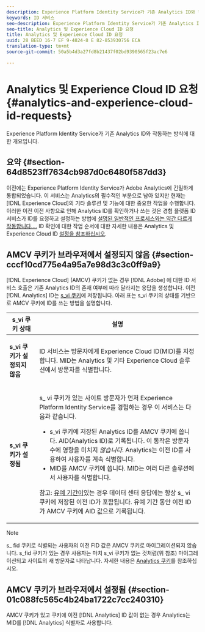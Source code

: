 ```yaml
---
description: Experience Platform Identity Service가 기존 Analytics ID와 작동하는 방식에 대한 개요입니다.
keywords: ID 서비스
seo-description: Experience Platform Identity Service가 기존 Analytics ID와 작동하는 방식에 대한 개요입니다.
seo-title: Analytics 및 Experience Cloud ID 요청
title: Analytics 및 Experience Cloud ID 요청
uuid: 28 BEED 16-7 EF 9-4824-8 E 82-853930756 ECA
translation-type: tm+mt
source-git-commit: 50a5b4d3a27fd8b21437f02bd9390565f23ac7e6

---
```



# Analytics 및 Experience Cloud ID 요청{#analytics-and-experience-cloud-id-requests}

Experience Platform Identity Service가 기존 Analytics ID와 작동하는 방식에 대한 개요입니다.

## 요약 {#section-64d8523ff7634cb987d0c6480f587dd3}

이전에는 Experience Platform Identity Service가 Adobe Analytics에 긴밀하게 통합되었습니다. 이 서비스는 Analytics의 필수적인 부분으로 남아 있지만 현재는 [!DNL Experience Cloud]의 기타 솔루션 및 기능에 대한 중요한 작업을 수행합니다. 이러한 이전 이전 사항으로 인해 Analytics ID를 확인하거나 쓰는 것은 경험 플랫폼 ID 서비스가 ID를 요청하고 설정하는 방법에 [설명된 일반적인 프로세스와는 약간 다르게 작동합니다....](../../introduction/id-request.md#concept-2caacebb1d244402816760e9b8bcef6a) ID 확인에 대한 작업 순서에 대한 자세한 내용은 Analytics 및 Experience Cloud ID [설정을 참조하십시오](../../reference/analytics-reference/analytics-ids.md#concept-f381dd18ee184c6c8e48286937a161d6).

## AMCV 쿠키가 브라우저에서 설정되지 않음 {#section-cccf10cd775e4a95a7e98d3c3c0ff9a9}

[!DNL Experience Cloud] (AMCV) 쿠키가 없는 경우 [!DNL Adobe] 에 대한 ID 서비스 호출은 기존 Analytics ID의 존재 여부에 따라 달라지는 응답을 생성합니다. 이전 [!DNL Analytics] ID는 [s_vi 쿠키](https://marketing.adobe.com/resources/help/en_US/whitepapers/cookies/?f=cookies_analytics.html)에 저장됩니다. 아래 표는 s_vi 쿠키의 상태를 기반으로 AMCV 쿠키에 ID를 쓰는 방법을 설명합니다.

<table id="table_DC85FECE26DD424E841BA1059AF1E57F"> 
 <thead> 
  <tr> 
   <th colname="col1" class="entry"> s_vi 쿠키 상태 </th> 
   <th colname="col2" class="entry"> 설명 </th> 
  </tr> 
 </thead>
 <tbody> 
  <tr> 
   <td colname="col1"> <p> <b> s_vi 쿠키가 설정되지 않음</b> </p> </td> 
   <td colname="col2"> <p>ID 서비스는 방문자에게 <span class="keyword">Experience Cloud</span> ID(MID)를 지정합니다. MID는 <span class="keyword">Analytics</span> 및 기타 <span class="keyword">Experience Cloud</span> 솔루션에서 방문자를 식별합니다. </p> </td> 
  </tr> 
  <tr> 
   <td colname="col1"> <p> <b> s_vi 쿠키가 설정됨</b> </p> </td> 
   <td colname="col2"> <p>s_ vi 쿠키가 있는 사이트 방문자가 먼저 Experience Platform Identity Service를 경험하는 경우 이 서비스는 다음과 같습니다. </p> 
    <ul id="ul_BE584810280D4874AF802A9247011787"> 
     <li id="li_AA395B09A3174AF78F3EC10053E2E4F5">s_vi 쿠키에 저장된 <span class="keyword">Analytics</span> ID를 AMCV 쿠키에 씁니다. AID(<span class="keyword">Analytics</span> ID)로 기록됩니다. 이 동작은 방문자 수에 영향을 미치지 <i>않습니다</i>. <span class="keyword"> Analytics</span>는 이전 ID를 사용하여 사용자를 계속 식별합니다. </li> 
     <li id="li_8735DE21FEA542BA8024109B8FE1E2ED">MID를 AMCV 쿠키에 씁니다. MID는 여러 다른 솔루션에서 사용자를 식별합니다. </li> 
    </ul> <p> <p>참고: <a href="../../reference/analytics-reference/grace-period.md" format="dita" scope="local"> 유예 기간이</a>있는 경우 데이터 센터 응답에는 항상 s_ vi 쿠키에 저장된 이전 ID가 포함됩니다. 유예 기간 동안 이전 ID가 AMCV 쿠키에 AID 값으로 기록됩니다. </p> </p> </td> 
  </tr> 
 </tbody> 
</table>

>[!NOTE]
>
>s_ fid 쿠키로 식별되는 사용자의 이전 FID 값은 AMCV 쿠키로 마이그레이션되지 않습니다. s_fid 쿠키가 있는 경우 사용자는 마치 s_vi 쿠키가 없는 것처럼(위 참조) 마이그레이션되고 사이트의 새 방문자로 나타납니다. 자세한 내용은 [Analytics 쿠키](https://marketing.adobe.com/resources/help/en_US/whitepapers/cookies/?f=cookies_analytics.html)를 참조하십시오.

## AMCV 쿠키가 브라우저에서 설정됨 {#section-01c088fc565c4b24ba1722c7cc240310}

AMCV 쿠키가 있고 쿠키에 이전 [!DNL Analytics] ID 값이 없는 경우 Analytics는 MID를 [!DNL Analytics] 식별자로 사용합니다.
